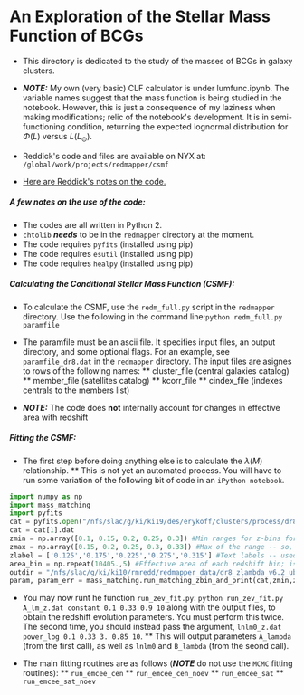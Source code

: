 # An Exploration of the Stellar Mass Function of BCGs

* This directory is dedicated to the study of the masses of BCGs in galaxy 
clusters. 

* ***NOTE:*** My own (very basic) CLF calculator is under lumfunc.ipynb. The variable names suggest that the mass function is being studied in the notebook. However, this is just a consequence of my laziness when making modifications; relic of the notebook's development. It is in semi-functioning condition, returning the expected lognormal distribution for $\Phi (L)$ versus $L (L_{\odot})$. 

* Reddick's code and files are available on NYX at: `/global/work/projects/redmapper/csmf`

* <a href="https://www.evernote.com/shard/s730/sh/982bd8b9-3c15-4fe1-be5c-5068f7995aa3/936bc9c36eb37628" target="_blank">Here are Reddick's notes on the code.</a>


##### A few notes on the use of the code:

* The codes are all written in Python 2. 
* `chtolib` ***needs*** to be in the `redmapper` directory at the moment.
* The code requires `pyfits` (installed using pip)
* The code requires `esutil` (installed using pip)
* The code requires `healpy` (installed using pip)


##### Calculating the Conditional Stellar Mass Function (CSMF):

* To calculate the CSMF, use the `redm_full.py` script in the `redmapper` directory. Use the following in the command line:`python redm_full.py paramfile`

* The paramfile must be an ascii file. It specifies input files, an output directory, and some optional flags. For an example, see `paramfile_dr8.dat` in the `redmapper` directory. The input files are asignes to rows of the following names:
  ** cluster_file (central galaxies catalog)
  ** member_file (satellites catalog)
  ** kcorr_file
  ** cindex_file (indexes centrals to the members list)

* ***NOTE:*** The code does **not** internally account for changes in effective area with redshift


##### Fitting the CSMF:

* The first step before doing anything else is to calculate the $\lambda (M)$ relationship.
  ** This is not yet an automated process. You will have to run some variation of the following bit of code in an `iPython notebook`.
```python
import numpy as np
import mass_matching
import pyfits
cat = pyfits.open("/nfs/slac/g/ki/ki19/des/erykoff/clusters/process/dr8_redmapper_v6.2/run_ubermem/dr8_run_redmapper_v6.2_ubermem_lgt5_catalog.fit") #This reads in the clusters catalog -- note members are not needed
cat = cat[1].dat
zmin = np.array([0.1, 0.15, 0.2, 0.25, 0.3]) #Min ranges for z-bins for matching
zmax = np.array([0.15, 0.2, 0.25, 0.3, 0.33]) #Max of the range -- so, the first bin is z=[0.1,0.15]
zlabel = ['0.125','0.175','0.225','0.275','0.315'] #Text labels -- used to get midpoint mass functions
area_bin = np.repeat(10405.,5) #Effective area of each redshift bin; is the same for most, but included for, e.g., sva, where area is not constant
outdir = "/nfs/slac/g/ki/ki10/rmredd/redmapper_data/dr8_zlambda_v6.2_ubermem/" #Output directory for the lambda(mass) results
param, param_err = mass_matching.run_matching_zbin_and_print(cat,zmin,zmax,zlabel,area_bin,outdir)
```

* You may now runt he function `run_zev_fit.py`: `python run_zev_fit.py A_lm_z.dat constant 0.1 0.33 0.9 10` along with the output files, to obtain the redshift evolution parameters. You must perform this twice. The second time, you should instead pass the argument, `lnlm0_z.dat power_log 0.1 0.33 3. 0.85 10`.
  ** This will output parameters `A_lambda` (from the first call), as well as `lnlm0` and `B_lambda` (from the seond call).

* The main fitting routines are as follows (***NOTE*** do not use the `MCMC` fitting routines):
  ** `run_emcee_cen`
  ** `run_emcee_cen_noev`
  ** `run_emcee_sat`
  ** `run_emcee_sat_noev`
